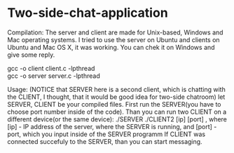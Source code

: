 # Two-side-chat-application

Compilation:
The server and client are made for Unix-based, Windows and Mac operating systems. I tried to use the server on Ubuntu and clients on Ubuntu and Mac OS X, it was working. You can chek it on Windows and give some reply.

gcc -o client client.c -lpthread  
gcc -o server server.c -lpthread

Usage:
(NOTICE that SERVER here is a second client, which is chatting with the CLIENT, I thought, that it would be good idea for two-side chatroom)
let SERVER, CLIENT be your compiled files. First run the SERVER(you have to choose port number inside of the code). Than you can run two CLIENT on a different device(or the same device):
  ./SERVER
  ./CLIENT2 [ip] [port]
  , where [ip] - IP address of the server, where the SERVER is running, and [port] - port, which you input inside of the SERVER programm
  If CLIENT was connected succefuly to the SERVER, than you can start messaging.

